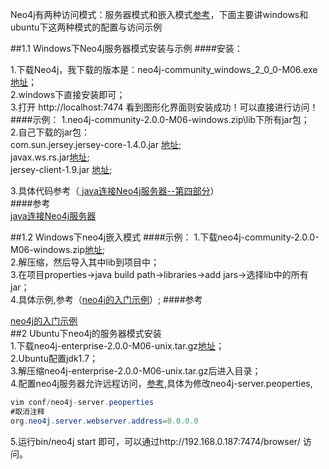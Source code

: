 Neo4j有两种访问模式：服务器模式和嵌入模式[参考](http://docs.neo4j.org.cn/deployment-scenarios.html)，下面主要讲windows和ubuntu下这两种模式的配置与访问示例

##1.1 Windows下Neo4j服务器模式安装与示例
####安装：

1.下载Neo4j，我下载的版本是：neo4j-community_windows_2_0_0-M06.exe [地址](http://www.neo4j.org/download)；  
2.windows下直接安装即可；  
3.打开 http://localhost:7474 看到图形化界面则安装成功！可以直接进行访问！
####示例：
1.neo4j-community-2.0.0-M06-windows.zip\lib下所有jar包；  
2.自己下载的jar包：  
    com.sun.jersey.jersey-core-1.4.0.jar [地址](http://www.java2s.com/Code/Jar/c/Downloadcomsunjerseyjerseycore140jar.htm);    
    javax.ws.rs.jar[地址](http://www.java2s.com/Code/Jar/j/Downloadjavaxwsrsjar.htm);  
    jersey-client-1.9.jar [地址](http://www.java2s.com/Code/Jar/j/Downloadjerseyclient19jar.htm);  

3.具体代码参考（[ java连接Neo4j服务器--第四部分](http://blog.csdn.net/adam_wzs/article/details/8622250)）  
####参考  
[ java连接Neo4j服务器](http://blog.csdn.net/adam_wzs/article/details/8622250)  

##1.2 Windows下neo4j嵌入模式
####示例：
1.下载neo4j-community-2.0.0-M06-windows.zip[地址](http://www.neo4j.org/download);  
2.解压缩，然后导入其中lib到项目中；  
3.在项目properties->java build path->libraries->add jars->选择lib中的所有jar；  
4.具体示例,参考（[neo4j的入门示例](http://blog.csdn.net/cfeibiao/article/details/6842944)）;
####参考  

[neo4j的入门示例](http://blog.csdn.net/cfeibiao/article/details/6842944)  
##2 Ubuntu下neo4j的服务器模式安装  
1.下载neo4j-enterprise-2.0.0-M06-unix.tar.gz[地址](http://www.neo4j.org/download)；    
2.Ubuntu配置jdk1.7；  
3.解压缩neo4j-enterprise-2.0.0-M06-unix.tar.gz后进入目录；  
4.配置neo4j服务器允许远程访问，[参考](http://blog.fens.me/nosql-neo4j-intro/),具体为修改neo4j-server.peoperties,
```java
vim conf/neo4j-server.peoperties
#取消注释
org.neo4j.server.webserver.address=0.0.0.0
```  
5.运行bin/neo4j start 即可，可以通过http://192.168.0.187:7474/browser/ 访问。
